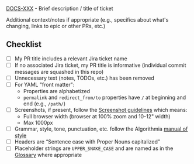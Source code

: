 [DOCS-XXX](https://algorithmia.atlassian.net/jira/software/projects/DOCS/boards/16/backlog) - Brief description / title of ticket

Additional context/notes if appropriate (e.g., specifics about what's changing, links to epic or other PRs, etc.)

## Checklist
- [ ] My PR title includes a relevant Jira ticket name
- [ ] If no associated Jira ticket, my PR title is informative (individual commit messages are squashed in this repo)
- [ ] Unnecessary text (notes, TODOs, etc.) has been removed
- [ ] For YAML "front matter":
  - Properties are alphabetized
  - `permalink` and `redirect_from/to` properties have `/` at beginning and end (e.g., `/path/`)
- [ ] Screenshots, if present, follow the [Screenshot guidelines](https://algorithmia.atlassian.net/wiki/spaces/CUSTOMERS/pages/1634861478/CFD+Style+Guide#Screenshots) which means:
  - Full browser width (browser at 100% zoom and 10-12" width)
  - Max 1000px
- [ ] Grammar, style, tone, punctuation, etc. follow the Algorithmia [manual of style](https://docs.google.com/document/d/1PPVfgMkX7-EVGLPMhN1E485CAXu9QfhSLKM0lZhnZdU/edit?usp=sharing)
- [ ] Headers are “Sentence case with Proper Nouns capitalized”
- [ ] Placeholder strings are `UPPER_SNAKE_CASE` and are named as in the [Glossary](https://docs.google.com/document/d/1bYs0j_a4v8LbkbS8r0x2SZ_J6mZ4sIt4w_60dq8iGh4/edit#heading=h.qov2yks2a685) where appropriate
